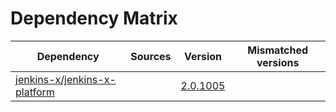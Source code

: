 # Dependency Matrix

Dependency | Sources | Version | Mismatched versions
---------- | ------- | ------- | -------------------
[jenkins-x/jenkins-x-platform](https://github.com/jenkins-x/jenkins-x-platform.git) |  | [2.0.1005](https://github.com/jenkins-x/jenkins-x-platform/releases/tag/v2.0.1005) | 
